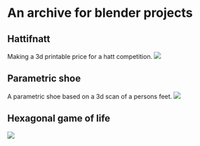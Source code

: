 # An archive for blender projects

## Hattifnatt
Making a 3d printable price for a hatt competition.
![](hattifnatt/hattifnattihatt.png)

## Parametric shoe
A parametric shoe based on a 3d scan of a persons feet.
![](shoe/shoe.png)

## Hexagonal game of life
![](life/life.png)